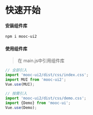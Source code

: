 # 快速开始

#### 安装组件库
```bash
npm i mooc-ui2
```
#### 使用组件库
> 在 main.js中引用组件库

```javascript
// 全部引入
import 'mooc-ui2/dist/css/index.css';
import MUI from 'mooc-ui2';
Vue.use(MUI);

// 按需引入
import 'mooc-ui2/dist/css/demo.css';
import {Demo} from 'mooc-ui';
Vue.use(Demo);
```